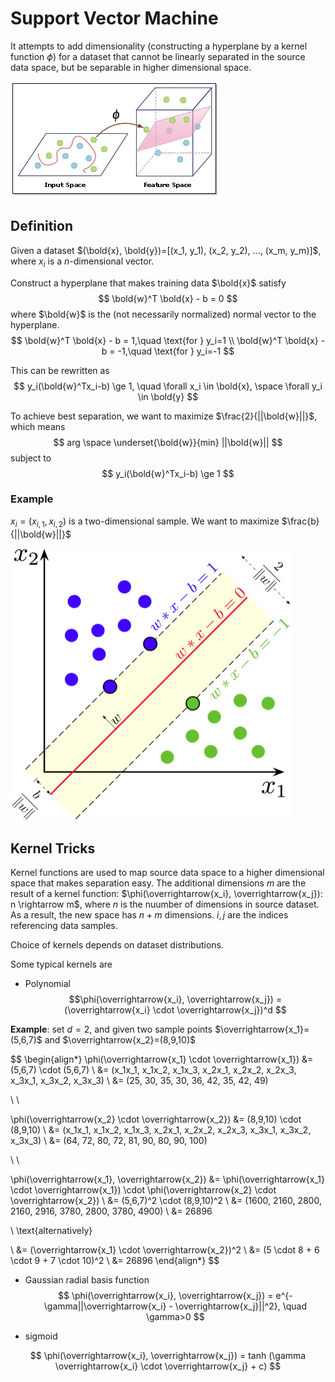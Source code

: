 # Support Vector Machine

It attempts to add dimensionality (constructing a hyperplane by a kernel function $\phi$) for a dataset that cannot be linearly separated in the source data space, but be separable in higher dimensional space.

![svm](imgs/svm.png "svm")

## Definition

Given a dataset $(\bold{x}, \bold{y})=[(x_1, y_1), (x_2, y_2), ..., (x_m, y_m)]$, where $x_i$ is a $n$-dimensional vector.

Construct a hyperplane that makes training data $\bold{x}$ satisfy
$$
\bold{w}^T \bold{x} - b = 0
$$
where $\bold{w}$  is the (not necessarily normalized) normal vector to the hyperplane.
$$
\bold{w}^T \bold{x} - b = 1,\quad \text{for } y_i=1
\\
\bold{w}^T \bold{x} - b = -1,\quad \text{for } y_i=-1
$$

This can be rewritten as
$$
y_i(\bold{w}^Tx_i-b) \ge 1, \quad \forall x_i \in \bold{x}, \space \forall y_i \in \bold{y}
$$

To achieve best separation, we want to maximize $\frac{2}{||\bold{w}||}$, which means
$$
arg \space \underset{\bold{w}}{min} ||\bold{w}||
$$
subject to
$$
y_i(\bold{w}^Tx_i-b) \ge 1
$$

### Example

$x_i = (x_{i,1}, x_{i,2})$ is a two-dimensional sample. We want to maximize $\frac{b}{||\bold{w}||}$

![svm_theory](imgs/svm_theory.png "svm_theory")


## Kernel Tricks

Kernel functions are used to map source data space to a higher dimensional space that makes separation easy. The additional dimensions $m$ are the result of a kernel function: $\phi(\overrightarrow{x_i}, \overrightarrow{x_j}): n \rightarrow m$, where $n$ is the nuumber of dimensions in source dataset. As a result, the new space has $n+m$ dimensions. $i, j$ are the indices referencing data samples.

Choice of kernels depends on dataset distributions.

Some typical kernels are

* Polynomial
$$\phi(\overrightarrow{x_i}, \overrightarrow{x_j}) = (\overrightarrow{x_i} \cdot \overrightarrow{x_j})^d
$$

**Example**: set $d=2$, and given two sample points $\overrightarrow{x_1}=(5,6,7)$ and $\overrightarrow{x_2}=(8,9,10)$

$$
\begin{align*}
\phi(\overrightarrow{x_1} \cdot \overrightarrow{x_1})
&=
(5,6,7) \cdot (5,6,7)
\\ &=
(x_1x_1, x_1x_2, x_1x_3, x_2x_1, x_2x_2, x_2x_3, x_3x_1, x_3x_2, x_3x_3)
\\ &=
(25, 30, 35, 30, 36, 42, 35, 42, 49)

\\
\\

\phi(\overrightarrow{x_2} \cdot \overrightarrow{x_2})
&=
(8,9,10) \cdot (8,9,10)
\\ &=
(x_1x_1, x_1x_2, x_1x_3, x_2x_1, x_2x_2, x_2x_3, x_3x_1, x_3x_2, x_3x_3)
\\ &=
(64, 72, 80, 72, 81, 90, 80, 90, 100)

\\
\\

\phi(\overrightarrow{x_1}, \overrightarrow{x_2})
 &=
\phi(\overrightarrow{x_1} \cdot \overrightarrow{x_1}) \cdot \phi(\overrightarrow{x_2} \cdot \overrightarrow{x_2})
\\ &=
(5,6,7)^2 \cdot (8,9,10)^2
\\ &=
(1600, 2160, 2800, 2160, 2916, 3780, 2800, 3780, 4900)
\\ &=
26896

\\ \text{alternatively}

\\ &=
(\overrightarrow{x_1} \cdot \overrightarrow{x_2})^2
\\ &=
(5 \cdot 8 + 6 \cdot 9 + 7 \cdot 10)^2
\\ &=
26896
\end{align*}
$$

* Gaussian radial basis function
$$
\phi(\overrightarrow{x_i}, \overrightarrow{x_j}) = e^{-\gamma||\overrightarrow{x_i} - \overrightarrow{x_j}||^2}, \quad \gamma>0
$$

* sigmoid

$$
\phi(\overrightarrow{x_i}, \overrightarrow{x_j}) = tanh (\gamma \overrightarrow{x_i} \cdot \overrightarrow{x_j} + c)
$$